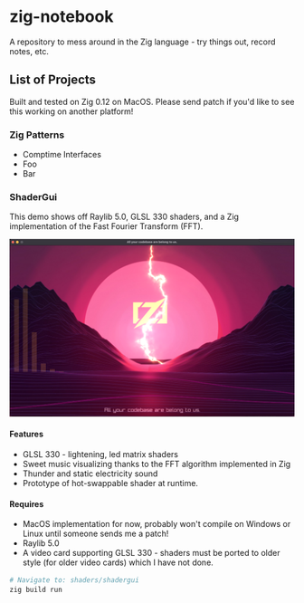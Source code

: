 # zig-notebook
A repository to mess around in the Zig language - try things out, record notes, etc.

## List of Projects
Built and tested on Zig 0.12 on MacOS. 
Please send patch if you'd like to see this working on another platform!

### Zig Patterns
  * Comptime Interfaces
  * Foo
  * Bar

### ShaderGui

This demo shows off Raylib 5.0, GLSL 330 shaders, and a Zig implementation of the Fast Fourier Transform (FFT).

![screenshot](assets/screenshot.png)

#### Features
  * GLSL 330 - lightening, led matrix shaders
  * Sweet music visualizing thanks to the FFT algorithm implemented in Zig
  * Thunder and static electricity sound
  * Prototype of hot-swappable shader at runtime.

#### Requires
  * MacOS implementation for now, probably won't compile on Windows or Linux until someone sends me a patch!
  * Raylib 5.0
  * A video card supporting GLSL 330 - shaders must be ported to older style (for older video cards) which I have not done.

```sh
# Navigate to: shaders/shadergui
zig build run
```